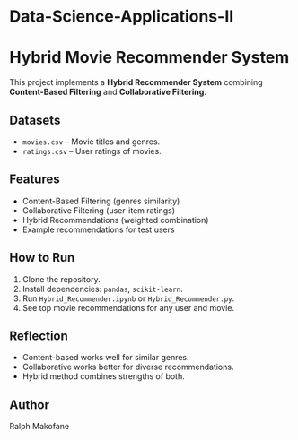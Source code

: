 # Data-Science-Applications-II 

# Hybrid Movie Recommender System

This project implements a **Hybrid Recommender System** combining **Content-Based Filtering** and **Collaborative Filtering**.

## Datasets
- `movies.csv` – Movie titles and genres.
- `ratings.csv` – User ratings of movies.

## Features
- Content-Based Filtering (genres similarity)
- Collaborative Filtering (user-item ratings)
- Hybrid Recommendations (weighted combination)
- Example recommendations for test users

## How to Run
1. Clone the repository.
2. Install dependencies: `pandas`, `scikit-learn`.
3. Run `Hybrid_Recommender.ipynb` or `Hybrid_Recommender.py`.
4. See top movie recommendations for any user and movie.

## Reflection
- Content-based works well for similar genres.  
- Collaborative works better for diverse recommendations.  
- Hybrid method combines strengths of both.  

## Author
Ralph Makofane
